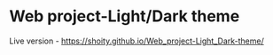 # Web project-Light/Dark theme

Live version - https://shoity.github.io/Web_project-Light_Dark-theme/
